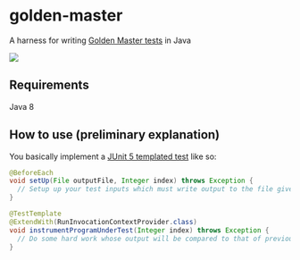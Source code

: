 # golden-master
A harness for writing [Golden Master tests](https://dzone.com/articles/testing-legacy-code-golden) in Java

[![](https://jitpack.io/v/maxbechtold/golden-master.svg)](https://jitpack.io/#maxbechtold/golden-master)

## Requirements
Java 8

## How to use (preliminary explanation)

You basically implement a [JUnit 5 templated test](http://junit.org/junit5/docs/current/user-guide/#writing-tests-test-templates) like so:

```java
@BeforeEach
void setUp(File outputFile, Integer index) throws Exception {
  // Setup up your test inputs which must write output to the file given
}

@TestTemplate
@ExtendWith(RunInvocationContextProvider.class)
void instrumentProgramUnderTest(Integer index) throws Exception {
  // Do some hard work whose output will be compared to that of previous runs
}
```
